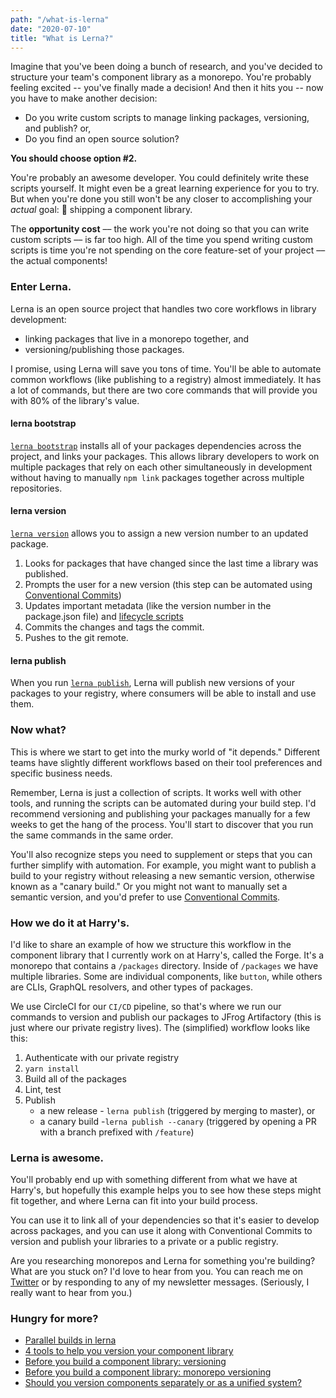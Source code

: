 ```yaml
---
path: "/what-is-lerna"
date: "2020-07-10"
title: "What is Lerna?"
---
```


Imagine that you've been doing a bunch of research, and you've decided to structure your team's component library as a monorepo. You're probably feeling excited -- you've finally made a decision! And then it hits you -- now you have to make another decision:

- Do you write custom scripts to manage linking packages, versioning, and publish? or,
- Do you find an open source solution?

**You should choose option #2.**

You're probably an awesome developer. You could definitely write these scripts yourself. It might even be a great learning experience for you to try. But when you're done you still won't be any closer to accomplishing your _actual_ goal: 🚢 shipping a component library.

The **opportunity cost** –– the work you're not doing so that you can write custom scripts –– is far too high. All of the time you spend writing custom scripts is time you're not spending on the core feature-set of your project –– the actual components!

### Enter Lerna.

Lerna is an open source project that handles two core workflows in library development:

- linking packages that live in a monorepo together, and
- versioning/publishing those packages.

I promise, using Lerna will save you tons of time. You'll be able to automate common workflows (like publishing to a registry) almost immediately. It has a lot of commands, but there are two core commands that will provide you with 80% of the library's value.

#### lerna bootstrap

[`lerna bootstrap`](https://github.com/lerna/lerna/tree/master/commands/bootstrap#readme) installs all of your packages dependencies across the project, and links your packages. This allows library developers to work on multiple packages that rely on each other simultaneously in development without having to manually `npm link` packages together across multiple repositories.

#### lerna version

[`lerna version`](https://github.com/lerna/lerna/tree/master/commands/version#readme) allows you to assign a new version number to an updated package.

1. Looks for packages that have changed since the last time a library was published.
2. Prompts the user for a new version (this step can be automated using [Conventional Commits](https://www.conventionalcommits.org/en/v1.0.0/))
3. Updates important metadata (like the version number in the package.json file) and [lifecycle scripts](https://github.com/lerna/lerna/tree/master/commands/version#lifecycle-scripts)
4. Commits the changes and tags the commit.
5. Pushes to the git remote.

#### lerna publish

When you run [`lerna publish`](https://github.com/lerna/lerna/tree/master/commands/publish#readme), Lerna will publish new versions of your packages to your registry, where consumers will be able to install and use them.

### Now what?

This is where we start to get into the murky world of "it depends." Different teams have slightly different workflows based on their tool preferences and specific business needs.

Remember, Lerna is just a collection of scripts. It works well with other tools, and running the scripts can be automated during your build step. I'd recommend versioning and publishing your packages manually for a few weeks to get the hang of the process. You'll start to discover that you run the same commands in the same order.

You'll also recognize steps you need to supplement or steps that you can further simplify with automation. For example, you might want to publish a build to your registry without releasing a new semantic version, otherwise known as a "canary build." Or you might not want to manually set a semantic version, and you'd prefer to use [Conventional Commits](https://www.conventionalcommits.org/en/v1.0.0/).

### How we do it at Harry's.

I'd like to share an example of how we structure this workflow in the component library that I currently work on at Harry's, called the Forge. It's a monorepo that contains a `/packages` directory. Inside of `/packages` we have multiple libraries. Some are individual components, like `button`, while others are CLIs, GraphQL resolvers, and other types of packages.

We use CircleCI for our `CI/CD` pipeline, so that's where we run our commands to version and publish our packages to JFrog Artifactory (this is just where our private registry lives). The (simplified) workflow looks like this:

1. Authenticate with our private registry
2. `yarn install`
3. Build all of the packages
4. Lint, test
5. Publish
   - a new release - `lerna publish` (triggered by merging to master), or
   - a canary build -`lerna publish --canary` (triggered by opening a PR with a branch prefixed with `/feature`)

### Lerna is awesome.

You'll probably end up with something different from what we have at Harry's, but hopefully this example helps you to see how these steps might fit together, and where Lerna can fit into your build process.

You can use it to link all of your dependencies so that it's easier to develop across packages, and you can use it along with Conventional Commits to version and publish your libraries to a private or a public registry.

Are you researching monorepos and Lerna for something you're building? What are you stuck on? I'd love to hear from you. You can reach me on [Twitter](https://twitter.com/MCapoz) or by responding to any of my newsletter messages. (Seriously, I really want to hear from you.)

### Hungry for more?

- [Parallel builds in lerna](/parallel-builds-in-lerna)
- [4 tools to help you version your component library](/4-tools-to-help-you-version-your-component-library)
- [Before you build a component library: versioning](/library-versioning)
- [Before you build a component library: monorepo versioning](/lerna-monorepo-versioning)
- [Should you version components separately or as a unified system?](/version-bundling)
